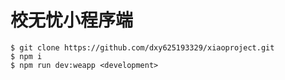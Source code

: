 # 校无忧小程序端

```
$ git clone https://github.com/dxy625193329/xiaoproject.git
$ npm i
$ npm run dev:weapp <development>
```
